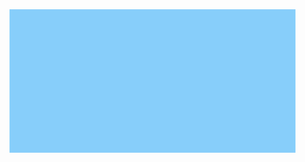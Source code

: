 
<div id="Atlas">
  <svg viewBox="0 0 900 450" style="display:block; background:lightskyblue">
    <g class="background"></g>
    <g class="countries"></g>
    <g class="circles"></g>
  </svg>
</div>

